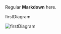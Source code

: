 Regular **Markdown** here.


firstDiagram

![firstDiagram](https://www.plantuml.com/plantuml/svg/SoWkIImgAStDKKZBB2ekSSbCJ2zApENYSip9J4vLqBLJSCfFibBmICt9oUS2Ca4YO2cWMAOY5oUNGsfU2b0t0000 "firstDiagram")